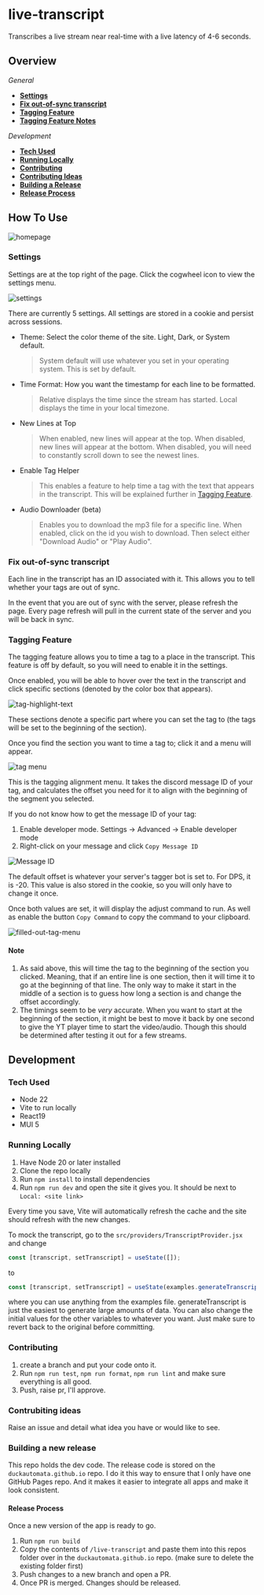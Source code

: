 # live-transcript

Transcribes a live stream near real-time with a live latency of 4-6 seconds.

## Overview

_General_

- **[Settings](#settings)**
- **[Fix out-of-sync transcript](#fix-out-of-sync-transcript)**
- **[Tagging Feature](#tagging-feature)**
- **[Tagging Feature Notes](#note)**

_Development_

- **[Tech Used](#tech-used)**
- **[Running Locally](#running-locally)**
- **[Contributing](#contributing)**
- **[Contributing Ideas](#contrubiting-ideas)**
- **[Building a Release](#building-a-new-release)**
- **[Release Process](#release-process)**

## How To Use

![homepage](docs/homepage-example-light.png)

### Settings

Settings are at the top right of the page. Click the cogwheel icon to view the settings menu.

![settings](docs/settings.png)

There are currently 5 settings. All settings are stored in a cookie and persist across sessions.

- Theme: Select the color theme of the site. Light, Dark, or System default.
    > System default will use whatever you set in your operating system. This is set by default.
- Time Format: How you want the timestamp for each line to be formatted.
    > Relative displays the time since the stream has started. Local displays the time in your local timezone.
- New Lines at Top
    > When enabled, new lines will appear at the top. When disabled, new lines will appear at the bottom. When disabled, you will need to constantly scroll down to see the newest lines.
- Enable Tag Helper
    > This enables a feature to help time a tag with the text that appears in the transcript. This will be explained further in [Tagging Feature](#tagging-feature).
- Audio Downloader (beta)
    > Enables you to download the mp3 file for a specific line. When enabled, click on the id you wish to download. Then select either "Download Audio" or "Play Audio".

### Fix out-of-sync transcript

Each line in the transcript has an ID associated with it. This allows you to tell whether your tags are out of sync.

In the event that you are out of sync with the server, please refresh the page. Every page refresh will pull in the current state of the server and you will be back in sync.

### Tagging Feature

The tagging feature allows you to time a tag to a place in the transcript. This feature is off by default, so you will need to enable it in the settings.

Once enabled, you will be able to hover over the text in the transcript and click specific sections (denoted by the color box that appears).

![tag-highlight-text](docs/tag-highlihgt-text-light.png)

These sections denote a specific part where you can set the tag to (the tags will be set to the beginning of the section).

Once you find the section you want to time a tag to; click it and a menu will appear.

![tag menu](docs/tag-menu.png)

This is the tagging alignment menu. It takes the discord message ID of your tag, and calculates the offset you need for it to align with the beginning of the segment you selected.

If you do not know how to get the message ID of your tag:

1. Enable developer mode. Settings -> Advanced -> Enable developer mode
2. Right-click on your message and click `Copy Message ID`

![Message ID](docs/message-ID.png)

The default offset is whatever your server's tagger bot is set to. For DPS, it is -20. This value is also stored in the cookie, so you will only have to change it once.

Once both values are set, it will display the adjust command to run. As well as enable the button `Copy Command` to copy the command to your clipboard.

![filled-out-tag-menu](docs/filled-out-tag-menu.png)

#### Note

1. As said above, this will time the tag to the beginning of the section you clicked. Meaning, that if an entire line is one section, then it will time it to go at the beginning of that line. The only way to make it start in the middle of a section is to guess how long a section is and change the offset accordingly.
2. The timings seem to be _very_ accurate. When you want to start at the beginning of the section, it might be best to move it back by one second to give the YT player time to start the video/audio. Though this should be determined after testing it out for a few streams.

## Development

### Tech Used

- Node 22
- Vite to run locally
- React19
- MUI 5

### Running Locally

1. Have Node 20 or later installed
2. Clone the repo locally
3. Run `npm install` to install dependencies
4. Run `npm run dev` and open the site it gives you. It should be next to `Local: <site link>`

Every time you save, Vite will automatically refresh the cache and the site should refresh with the new changes.

To mock the transcript, go to the `src/providers/TranscriptProvider.jsx` and change

```js
const [transcript, setTranscript] = useState([]);
```

to

```js
const [transcript, setTranscript] = useState(examples.generateTranscript(100, 3, 4));
```

where you can use anything from the examples file. generateTranscript is just the easiest to generate large amounts of data.
You can also change the initial values for the other variables to whatever you want. Just make sure to revert back to the original before committing.

### Contributing

1. create a branch and put your code onto it.
2. Run `npm run test`, `npm run format`, `npm run lint` and make sure everything is all good.
3. Push, raise pr, I'll approve.

### Contrubiting ideas

Raise an issue and detail what idea you have or would like to see.

### Building a new release

This repo holds the dev code. The release code is stored on the `duckautomata.github.io` repo.
I do it this way to ensure that I only have one GitHub Pages repo. And it makes it easier to integrate all apps and make it look consistent.

#### Release Process

Once a new version of the app is ready to go.

1. Run `npm run build`
2. Copy the contents of `/live-transcript` and paste them into this repos folder over in the `duckautomata.github.io` repo. (make sure to delete the existing folder first)
3. Push changes to a new branch and open a PR.
4. Once PR is merged. Changes should be released.
